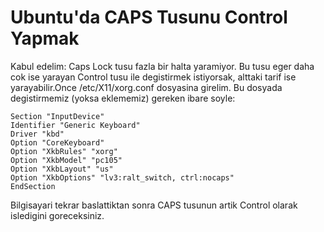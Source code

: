 # Ubuntu'da CAPS Tusunu Control Yapmak

Kabul edelim: Caps Lock tusu fazla bir halta yaramiyor. Bu tusu eger
daha cok ise yarayan Control tusu ile degistirmek istiyorsak, alttaki
tarif ise yarayabilir.Once /etc/X11/xorg.conf dosyasina girelim. Bu
dosyada degistirmemiz (yoksa eklememiz) gereken ibare soyle:

```
Section "InputDevice"
Identifier "Generic Keyboard"
Driver "kbd"
Option "CoreKeyboard"
Option "XkbRules" "xorg"
Option "XkbModel" "pc105"
Option "XkbLayout" "us"
Option "XkbOptions" "lv3:ralt_switch, ctrl:nocaps"
EndSection
```

Bilgisayari tekrar baslattiktan sonra CAPS tusunun artik Control
olarak isledigini goreceksiniz.




